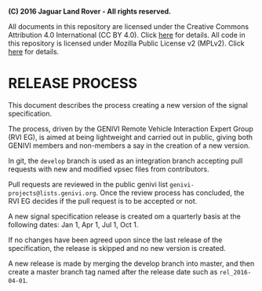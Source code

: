 
**(C) 2016 Jaguar Land Rover - All rights reserved.**<br>

All documents in this repository are licensed under the Creative
Commons Attribution 4.0 International (CC BY 4.0). Click
[here](https://creativecommons.org/licenses/by/4.0/) for details.
All code in this repository is licensed under Mozilla Public License
v2 (MPLv2). Click [here](https://www.mozilla.org/en-US/MPL/2.0/) for
details.

# RELEASE PROCESS
This document describes the process creating a new version of the
signal specification.

The process, driven by the GENIVI Remote Vehicle Interaction Expert
Group (RVI EG), is aimed at being lightweight and carried out in public, giving both
GENIVI members and non-members a say in the creation of a new version.

In git, the ```develop``` branch is used as an integration branch
accepting pull requests with new and modified vpsec files from
contributors.

Pull requests are reviewed in the public genivi 
list ```genivi-projects@lists.genivi.org```. Once the review process
has concluded, the RVI EG decides if the pull request is to be
accepted or not.

A new signal specification release is created om a quarterly basis at
the following dates: Jan 1, Apr 1, Jul 1, Oct 1.

If no changes have been agreed upon since the last release of the
specification, the release is skipped and no new version is created.

A new release is made by merging the develop branch into master, and
then create a master branch tag named after the release
date such as ```rel_2016-04-01```.


